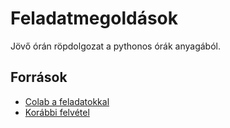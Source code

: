 # Feladatmegoldások
Jövő órán röpdolgozat a pythonos órák anyagából.

## Források
- [Colab a feladatokkal](https://colab.research.google.com/drive/1dHHcpjdLsX_WBLRsr-zpdFiwdiCBRPq6?usp=share_link)
- [Korábbi felvétel](http://nipgnas1.inf.elte.hu/~vavsaai@nipg.lab/annbsc23_p1_ea/annbsc23_p1_ea5.mp4)